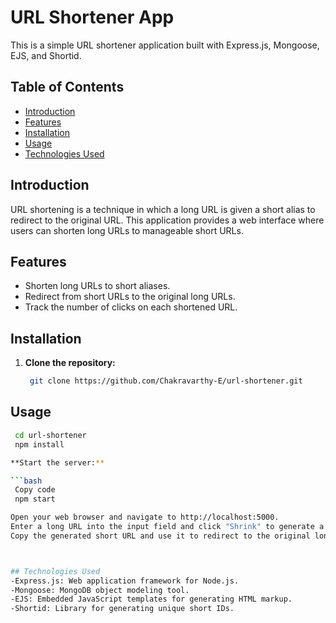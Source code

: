 # URL Shortener App

This is a simple URL shortener application built with Express.js, Mongoose, EJS, and Shortid.

## Table of Contents

- [Introduction](#introduction)
- [Features](#features)
- [Installation](#installation)
- [Usage](#usage)
- [Technologies Used](#technologies-used)

## Introduction

URL shortening is a technique in which a long URL is given a short alias to redirect to the original URL. This application provides a web interface where users can shorten long URLs to manageable short URLs.

## Features

- Shorten long URLs to short aliases.
- Redirect from short URLs to the original long URLs.
- Track the number of clicks on each shortened URL.

## Installation

1. **Clone the repository:**

   ```bash
    git clone https://github.com/Chakravarthy-E/url-shortener.git

## Usage

   ```bash
    cd url-shortener
    npm install

**Start the server:**

  ```bash
    Copy code
    npm start

Open your web browser and navigate to http://localhost:5000.
Enter a long URL into the input field and click "Shrink" to generate a short URL.
Copy the generated short URL and use it to redirect to the original long URL.



## Technologies Used
-Express.js: Web application framework for Node.js.
-Mongoose: MongoDB object modeling tool.
-EJS: Embedded JavaScript templates for generating HTML markup.
-Shortid: Library for generating unique short IDs.

